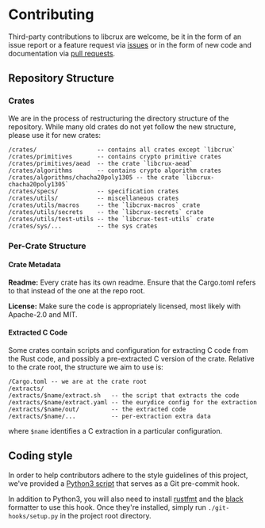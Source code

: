 # Contributing

Third-party contributions to libcrux are welcome, be it in the form of an issue
report or a feature request via [issues](https://github.com/cryspen/libcrux)
or in the form of new code and documentation via [pull requests](https://github.com/cryspen/libcrux/pulls).

## Repository Structure

### Crates

We are in the process of restructuring the directory structure of the repository.
While many old crates do not yet follow the new structure, please use it for new
crates:

```
/crates/                 -- contains all crates except `libcrux`
/crates/primitives       -- contains crypto primitive crates
/crates/primitives/aead  -- the crate `libcrux-aead`
/crates/algorithms       -- contains crypto algorithm crates
/crates/algorithms/chacha20poly1305 -- the crate `libcrux-chacha20poly1305`
/crates/specs/           -- specification crates
/crates/utils/           -- miscellaneous crates
/crates/utils/macros     -- the `libcrux-macros` crate
/crates/utils/secrets    -- the `libcrux-secrets` crate
/crates/utils/test-utils -- the `libcrux-test-utils` crate
/crates/sys/...          -- the sys crates
```

### Per-Crate Structure

#### Crate Metadata

**Readme:** Every crate has its own readme. Ensure that the Cargo.toml refers to
that instead of the one at the repo root.

**License:** Make sure the code is appropriately licensed, most likely with
Apache-2.0 and MIT.

#### Extracted C Code

Some crates contain scripts and configuration for extracting C code from the
Rust code, and possibly a pre-extracted C version of the crate.
Relative to the crate root, the structure we aim to use is:

```
/Cargo.toml -- we are at the crate root
/extracts/
/extracts/$name/extract.sh   -- the script that extracts the code
/extracts/$name/extract.yaml -- the eurydice config for the extraction
/extracts/$name/out/         -- the extracted code
/extracts/$name/...          -- per-extraction extra data
```

where `$name` identifies a C extraction in a particular configuration.

## Coding style

In order to help contributors adhere to the style guidelines of this project,
we've provided a [Python3 script](git-hooks/pre-commit.py) that serves as a Git pre-commit hook.

In addition to Python3, you will also need to install [rustfmt](https://github.com/rust-lang/rustfmt) and the [black](https://github.com/psf/black) formatter to use this hook. Once they're installed, simply
run `./git-hooks/setup.py` in the project root directory.
